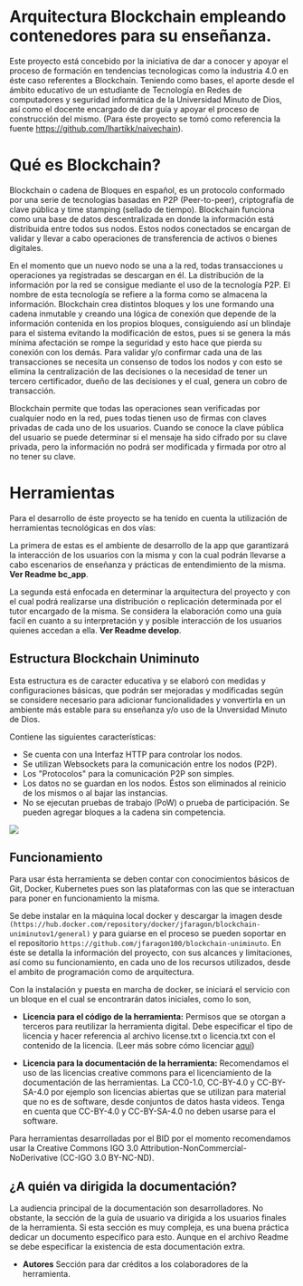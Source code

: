 # Arquitectura Blockchain empleando contenedores para su enseñanza.

Este proyecto está concebido por la iniciativa de dar a conocer y apoyar  el proceso de formación en tendencias tecnologicas como la industria 4.0 en éste caso referentes a Blockchain. Teniendo como bases, el aporte desde el ámbito educativo de un estudiante de Tecnología en Redes de computadores y seguridad informática de la Universidad Minuto de Dios, así como el docente encargado de dar guía y apoyar el proceso de construcción del mismo. (Para éste proyecto se tomó como referencia la fuente https://github.com/lhartikk/naivechain).

# Qué es Blockchain?

Blockchain o cadena de Bloques en español, es un protocolo conformado    por una serie de tecnologías basadas en P2P (Peer-to-peer),    criptografía de clave pública y time stamping (sellado de tiempo).    Blockchain funciona como una base de datos descentralizada en donde    la información está distribuida entre todos sus nodos. Estos nodos    conectados se encargan de validar y llevar a cabo operaciones de    transferencia de activos o bienes digitales.

En el momento que un nuevo nodo se una a la red, todas transacciones u operaciones ya registradas se descargan en él. La distribución de la información por la red se consigue mediante el uso de la tecnología P2P. El nombre de esta tecnología se refiere a la forma como se almacena la información. Blockchain crea distintos bloques y los une formando una cadena inmutable y creando una lógica de conexión que depende de la información contenida en los propios bloques, consiguiendo así un blindaje para el sistema evitando la modificación de estos, pues si se genera la más mínima afectación se rompe la seguridad y esto hace que pierda su conexión con los demás. Para validar y/o confirmar cada una de las transacciones se necesita un consenso de todos los nodos y con esto se elimina la centralización de las decisiones o la necesidad de tener un tercero certificador, dueño de las decisiones y el cual, genera un cobro de transacción.

Blockchain permite que todas las operaciones sean verificadas por cualquier nodo en la red, pues todas tienen uso de firmas con claves privadas de cada uno de los usuarios. Cuando se conoce la clave pública del usuario se puede determinar si el mensaje ha sido cifrado por su clave privada, pero la información no podrá ser modificada y firmada por otro al no tener su clave.

# Herramientas

Para el desarrollo de éste proyecto se ha tenido en cuenta la utilización de herramientas tecnológicas en dos vías:

La primera de estas es el ambiente de desarrollo de la app que garantizará la interacción de los usuarios con la misma y con la cual podrán llevarse a cabo escenarios de enseñanza y prácticas de entendimiento de la misma. **Ver Readme bc_app**. 

La segunda está enfocada en determinar la arquitectura del proyecto y con el cual podrá realizarse una distribución o replicación determinada por el tutor encargado de la misma. Se considera la elaboración como una guía facil en cuanto a su interpretación y y posible interacción de los usuarios quienes accedan a ella.  **Ver Readme develop**. 


## Estructura Blockchain Uniminuto

Esta estructura es de caracter educativa y se elaboró con medidas y configuraciones básicas, que podrán ser mejoradas y modificadas según se considere necesario para adicionar funcionalidades y vonvertirla en un ambiente más estable para su enseñanza y/o uso de la Unversidad Minuto de Dios.

Contiene las siguientes características:
 
- Se cuenta con una Interfaz HTTP para controlar los nodos.
- Se utilizan  Websockets para la comunicación entre los nodos (P2P).
- Los "Protocolos" para la comunicación P2P son simples.
- Los datos no se guardan en los nodos. Éstos son eliminados al reinicio de los mismos o al bajar las instancias.
- No se ejecutan pruebas de trabajo (PoW) o prueba de participación. Se pueden agregar bloques a la cadena sin competencia.

![](https://documents.app.lucidchart.com/documents/a6c09840-c139-463f-aac6-53d3c2346ab0/pages/fLIdogm_myHX?a=1972&x=86&y=1790&w=1168&h=646&store=1&accept=image%2F*&auth=LCA%2034f8729c4cc0838d14d0aea8b6b1eb4428af3cea-ts%3D1589770150)
## Funcionamiento

Para usar ésta herramienta se deben contar con conocimientos básicos de Git, Docker, Kubernetes pues son las plataformas con las que se interactuan para poner en funcionamiento la misma.

Se debe instalar en la máquina local docker y descargar la imagen desde `(https://hub.docker.com/repository/docker/jfaragon/blockchain-uniminutov1/general)` y para guiarse en el proceso se pueden soportar en el repositorio `https://github.com/jfaragon100/blockchain-uniminuto`. En éste se detalla la información del proyecto, con sus alcances y limitaciones, así como su funcionamiento, en cada uno de los recursos utilizados, desde el ambito de programación como de arquitectura.

Con la instalación y puesta en marcha de docker, se iniciará el servicio con un bloque en el cual se encontrarán datos iniciales, como lo son, 
    
-   **Licencia para el código de la herramienta:** Permisos que se otorgan a terceros para reutilizar la herramienta digital. Debe especificar el tipo de licencia y hacer referencia al archivo license.txt o licencia.txt con el contenido de la licencia. (Leer más sobre cómo licenciar [aquí](https://el-bid.github.io/guia-de-publicacion/documents/licenciamiento/))
    
-   **Licencia para la documentación de la herramienta:** Recomendamos el uso de las licencias creative commons para el licenciamiento de la documentación de las herramientas. La CC0-1.0, CC-BY-4.0 y CC-BY-SA-4.0 por ejemplo son licencias abiertas que se utilizan para material que no es de software, desde conjuntos de datos hasta videos. Tenga en cuenta que CC-BY-4.0 y CC-BY-SA-4.0 no deben usarse para el software.
    

Para herramientas desarrolladas por el BID por el momento recomendamos usar la Creative Commons IGO 3.0 Attribution-NonCommercial-NoDerivative (CC-IGO 3.0 BY-NC-ND).

## ¿A quién va dirigida la documentación?

La audiencia principal de la documentación son desarrolladores. No obstante, la sección de la guía de usuario va dirigida a los usuarios finales de la herramienta. Si esta sección es muy compleja, es una buena práctica dedicar un documento específico para esto. Aunque en el archivo Readme se debe especificar la existencia de esta documentación extra.



-   **Autores** Sección para dar créditos a los colaboradores de la herramienta.
<!--stackedit_data:
eyJoaXN0b3J5IjpbMTUwNDM4NzU4OSwtNTM1Nzg2MjQ1LDUzOT
QxMzczMiwtMTc4MDU0MDQwOCwxNjI1NDE4ODY0LC0xOTg2NDYx
MjcxLC0yODMyNDE1OTgsLTMwODIzODU0NiwtNjkwMDY3OCwtND
E3MzIxNzAzLC0xNzAwMTc2NTE3LDEwMzU1MTU2MjZdfQ==
-->